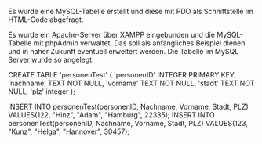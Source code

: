 Es wurde eine MySQL-Tabelle erstellt und diese mit PDO als Schnittstelle im HTML-Code abgefragt.

Es wurde ein Apache-Server über XAMPP eingebunden und die MySQL-Tabelle mit phpAdmin verwaltet.
Das soll als anfängliches Beispiel dienen und in naher Zukunft eventuell erweitert werden.
Die Tabelle im MySQL Server wurde so angelegt:

CREATE TABLE 'personenTest' (
  'personenID' INTEGER PRIMARY KEY,
  'nachname' TEXT NOT NULL,
  'vorname' TEXT NOT NULL,
  'stadt' TEXT NOT NULL,
  'plz' integer
  );

INSERT INTO personenTest(personenID, Nachname, Vorname, Stadt, PLZ) VALUES(122, "Hinz", "Adam", "Hamburg", 22335);
INSERT INTO personenTest(personenID, Nachname, Vorname, Stadt, PLZ) VALUES(123, "Kunz", "Helga", "Hannover", 30457);


